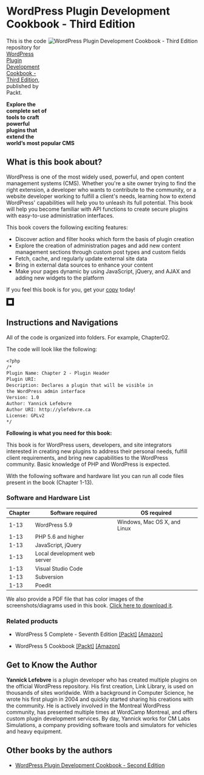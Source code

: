 # WordPress Plugin Development Cookbook - Third Edition

<a href="https://www.packtpub.com/product/wordpress-plugin-development-cookbook-third-edition/9781801810777?utm_source=github&utm_medium=repository&utm_campaign=9781801810777"><img src="https://static.packt-cdn.com/products/9781801810777/cover/smaller" alt="WordPress Plugin Development Cookbook - Third Edition" height="256px" align="right"></a>

This is the code repository for [WordPress Plugin Development Cookbook - Third Edition](https://www.packtpub.com/product/wordpress-plugin-development-cookbook-third-edition/9781801810777?utm_source=github&utm_medium=repository&utm_campaign=9781801810777), published by Packt.

**Explore the complete set of tools to craft powerful plugins that extend the world’s most popular CMS**

## What is this book about?
WordPress is one of the most widely used, powerful, and open content management systems (CMS). Whether you're a site owner trying to find the right extension, a developer who wants to contribute to the community, or a website developer working to fulfill a client's needs, learning how to extend WordPress' capabilities will help you to unleash its full potential. This book will help you become familiar with API functions to create secure plugins with easy-to-use administration interfaces.

This book covers the following exciting features: 
* Discover action and filter hooks which form the basis of plugin creation
* Explore the creation of administration pages and add new content management sections through custom post types and custom fields
* Fetch, cache, and regularly update external site data
* Bring in external data sources to enhance your content
* Make your pages dynamic by using JavaScript, jQuery, and AJAX and adding new widgets to the platform

If you feel this book is for you, get your [copy](https://www.amazon.com/dp/180181077X) today!

<a href="https://www.packtpub.com/?utm_source=github&utm_medium=banner&utm_campaign=GitHubBanner"><img src="https://raw.githubusercontent.com/PacktPublishing/GitHub/master/GitHub.png" 
alt="https://www.packtpub.com/" border="5" /></a>


## Instructions and Navigations
All of the code is organized into folders. For example, Chapter02.

The code will look like the following:
```
<?php
/*
Plugin Name: Chapter 2 - Plugin Header
Plugin URI:
Description: Declares a plugin that will be visible in
the WordPress admin interface
Version: 1.0
Author: Yannick Lefebvre
Author URI: http://ylefebvre.ca
License: GPLv2
*/
```

**Following is what you need for this book:**

This book is for WordPress users, developers, and site integrators interested in creating new plugins to address their personal needs, fulfill client requirements, and bring new capabilities to the WordPress community. Basic knowledge of PHP and WordPress is expected.

With the following software and hardware list you can run all code files present in the book (Chapter 1-13).

### Software and Hardware List

| Chapter  | Software required                   | OS required                        |
| -------- | ------------------------------------| -----------------------------------|
| 1-13     | WordPress 5.9                       | Windows, Mac OS X, and Linux       |
| 1-13     | PHP 5.6 and higher                  |                                    |
| 1-13     | JavaScript, jQuery                  |                                    |
| 1-13     | Local development web server        |                                    |
| 1-13     | Visual Studio Code                  |                                    |
| 1-13     | Subversion                          |                                    |
| 1-13     | Poedit                              |                                    |


We also provide a PDF file that has color images of the screenshots/diagrams used in this book. [Click here to download it](https://static.packt-cdn.com/downloads/9781801810777_ColorImages.pdf).


### Related products <Other books you may enjoy>
* WordPress 5 Complete - Seventh Edition [[Packt]](https://www.packtpub.com/product/wordpress-5-complete-seventh-edition/9781789532012?utm_source=github&utm_medium=repository&utm_campaign=9781789532012) [[Amazon]](https://www.amazon.com/dp/1789532019)

* WordPress 5 Cookbook [[Packt]](https://www.packtpub.com/product/wordpress-5-cookbook/9781838986506?utm_source=github&utm_medium=repository&utm_campaign=9781838986506) [[Amazon]](https://www.amazon.com/dp/1838986502)

## Get to Know the Author
**Yannick Lefebvre**
is a plugin developer who has created multiple plugins on the official WordPress repository. His first creation, Link Library, is used on thousands of sites worldwide. With a background in Computer Science, he wrote his first plugin in 2004 and quickly started sharing his creations with the community. He is actively involved in the Montreal WordPress community, has presented multiple times at WordCamp Montreal, and offers custom plugin development services. By day, Yannick works for CM Labs Simulations, a company providing software tools and simulators for vehicles and heavy equipment.


## Other books by the authors
* [WordPress Plugin Development Cookbook - Second Edition](https://www.packtpub.com/product/wordpress-plugin-development-cookbook-second-edition/9781788291187?utm_source=github&utm_medium=repository&utm_campaign=9781788291187)



